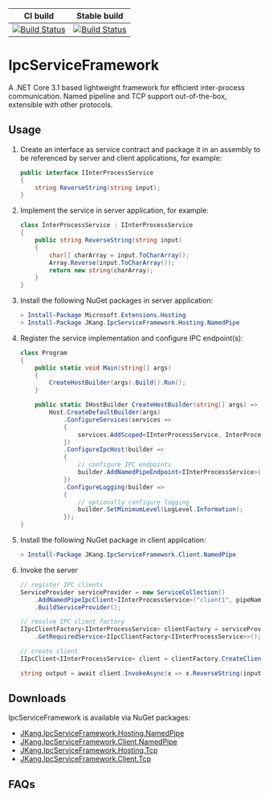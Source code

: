| CI build | Stable build |
|----------|--------------|
|[![Build Status](https://dev.azure.com/jacques-kang/IpcServiceFramework/_apis/build/status/IpcServiceFramework%20CI?branchName=develop)](https://dev.azure.com/jacques-kang/IpcServiceFramework/_build/latest?definitionId=9&branchName=develop)|[![Build Status](https://dev.azure.com/jacques-kang/IpcServiceFramework/_apis/build/status/IpcServiceFramework?branchName=master)](https://dev.azure.com/jacques-kang/IpcServiceFramework/_build/latest?definitionId=14&branchName=master)|

# IpcServiceFramework

A .NET Core 3.1 based lightweight framework for efficient inter-process communication.
Named pipeline and TCP support out-of-the-box, extensible with other protocols.

## Usage

 1. Create an interface as service contract and package it in an assembly to be referenced by server and client applications, for example:

    ```csharp
    public interface IInterProcessService
    {
        string ReverseString(string input);
    }
    ```

 1. Implement the service in server application, for example:
 
    ```csharp
    class InterProcessService : IInterProcessService
    {
        public string ReverseString(string input)
        {
            char[] charArray = input.ToCharArray();
            Array.Reverse(input.ToCharArray());
            return new string(charArray);
        }
    }
    ```

 1. Install the following NuGet packages in server application:

    ```powershell
    > Install-Package Microsoft.Extensions.Hosting
    > Install-Package JKang.IpcServiceFramework.Hosting.NamedPipe
    ```

 1. Register the service implementation and configure IPC endpoint(s):

    ```csharp
    class Program
    {
        public static void Main(string[] args)
        {
            CreateHostBuilder(args).Build().Run();
        }

        public static IHostBuilder CreateHostBuilder(string[] args) =>
            Host.CreateDefaultBuilder(args)
                .ConfigureServices(services =>
                {
                    services.AddScoped<IInterProcessService, InterProcessService>();
                })
                .ConfigureIpcHost(builder =>
                {
                    // configure IPC endpoints
                    builder.AddNamedPipeEndpoint<IInterProcessService>(pipeName: "my-pipe");
                })
                .ConfigureLogging(builder =>
                {
                    // optionally configure logging
                    builder.SetMinimumLevel(LogLevel.Information);
                });
    }
    ```

 1. Install the following NuGet package in client application:

    ```powershell
    > Install-Package JKang.IpcServiceFramework.Client.NamedPipe
    ```

 1. Invoke the server

    ```csharp
    // register IPC clients
    ServiceProvider serviceProvider = new ServiceCollection()
        .AddNamedPipeIpcClient<IInterProcessService>("client1", pipeName: "pipeinternal")
        .BuildServiceProvider();

    // resolve IPC client factory
    IIpcClientFactory<IInterProcessService> clientFactory = serviceProvider
        .GetRequiredService<IIpcClientFactory<IInterProcessService>>();

    // create client
    IIpcClient<IInterProcessService> client = clientFactory.CreateClient("client1");

    string output = await client.InvokeAsync(x => x.ReverseString(input));
    ```

## Downloads

IpcServiceFramework is available via NuGet packages:

 - [JKang.IpcServiceFramework.Hosting.NamedPipe](https://www.nuget.org/packages/JKang.IpcServiceFramework.Hosting.NamedPipe/)
 - [JKang.IpcServiceFramework.Client.NamedPipe](https://www.nuget.org/packages/JKang.IpcServiceFramework.Client.NamedPipe/)
 - [JKang.IpcServiceFramework.Hosting.Tcp](https://www.nuget.org/packages/JKang.IpcServiceFramework.Hosting.Tcp/)
 - [JKang.IpcServiceFramework.Client.Tcp](https://www.nuget.org/packages/JKang.IpcServiceFramework.Client.Tcp/)

## FAQs


